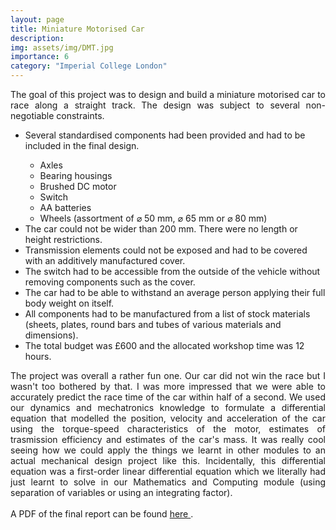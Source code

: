 ```yaml
---
layout: page
title: Miniature Motorised Car
description: 
img: assets/img/DMT.jpg
importance: 6
category: "Imperial College London"
---
```

<p style="text-align: justify">
The goal of this project was to design and build a miniature motorised car to race along a straight track. The design was subject to several non-negotiable constraints.
</p>

<ul>
    <li>Several standardised components had been provided and had to be included in the final design.</li>
    <ul>
        <li>Axles</li>
        <li>Bearing housings</li>
        <li>Brushed DC motor</li>
        <li>Switch</li>
        <li>AA batteries</li>
        <li>Wheels (assortment of ⌀ 50 mm, ⌀ 65 mm or ⌀ 80 mm)</li>
    </ul>
  <li>The car could not be wider than 200 mm. There were no length or height restrictions.</li>
  <li>Transmission elements could not be exposed and had to be covered with an additively manufactured cover.</li>
  <li>The switch had to be accessible from the outside of the vehicle without removing components such as the cover.</li>
  <li>The car had to be able to withstand an average person applying their full body weight on itself.</li>
  <li>All components had to be manufactured from a list of stock materials (sheets, plates, round bars and tubes of various materials and dimensions).</li>
  <li>The total budget was £600 and the allocated workshop time was 12 hours.</li>
</ul>
<p style="text-align: justify">
The project was overall a rather fun one. Our car did not win the race but I wasn't too bothered by that. I was more impressed that we were able to accurately predict the race time of the car within half of a second. We used our dynamics and mechatronics knowledge to formulate a differential equation that modelled the position, velocity and acceleration of the car using the torque-speed characteristics of the motor, estimates of trasmission efficiency and estimates of the car's mass. It was really cool seeing how we could apply the things we learnt in other modules to an actual mechanical design project like this. Incidentally, this differential equation was a first-order linear differential equation which we literally had just learnt to solve in our Mathematics and Computing module (using separation of variables or using an integrating factor).
<br><br>
A PDF of the final report can be found <a href="{{ 'DMT.pdf' | prepend: 'assets/pdf/' | relative_url}}" target="_blank" rel="noopener noreferrer">here <i class="fas fa-file-pdf"></i></a>.
</p>